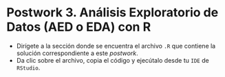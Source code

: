 # Postwork 3. Análisis Exploratorio de Datos (AED o EDA) con R

- Dirígete a la sección donde se encuentra el archivo ```.R``` que contiene la solución correspondiente a este _postwork_.
- Da clic sobre el archivo, copia el código y ejecútalo desde tu ```IDE``` de ```RStudio```.
